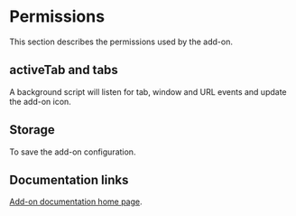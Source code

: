# Permissions

This section describes the permissions used by the add-on.

## activeTab and tabs

A background script will listen for tab, window and URL events and update the add-on icon.

## Storage

To save the add-on configuration.

## Documentation links

[Add-on documentation home page](https://cmoli.es/projects/check-iframe/introduction.html).
